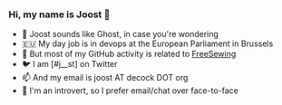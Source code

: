 ### Hi, my name is Joost 👋

- 👻 Joost sounds like Ghost, in case you're wondering
- 🇪🇺 My day job is in devops at the European Parliament in Brussels
- 🧵 But most of my GitHub activity is related to [FreeSewing](/freesewing)
- 🐦 I am [#j__st] on Twitter
- 📫 And my email is joost AT decock DOT org
- 🙊 I'm an introvert, so I prefer email/chat over face-to-face

